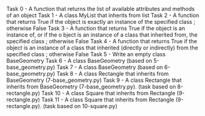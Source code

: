 Task 0 - A  function that returns the list of available attributes and methods of an object
Task 1 - A class MyList that inherits from list
Task 2 - A  function that returns True if the object is exactly an instance of 
the specified class ; otherwise False
Task 3 - A function that returns True if the object is an instance of, or if the o
bject is an instance of a class that inherited from, the specified class ; otherwise False
Task 4 - A function that returns True if the object is an instance of a 
class that inherited (directly or indirectly) from the specified class ; otherwise False
Task 5 - Write an empty class BaseGeometry
Task 6 - A class BaseGeometry (based on 5-base_geometry.py)
Task 7 -  A class BaseGeometry (based on 6-base_geometry.py)
Task 8 - A  class Rectangle that inherits from BaseGeometry (7-base_geometry.py)
Task 9 - A  class Rectangle that inherits from BaseGeometry
(7-base_geometry.py). (task based on 8-rectangle.py)
Task 10 - A class Square that inherits from Rectangle (9-rectangle.py)
Task 11 - A class Square that inherits from Rectangle (9-rectangle.py).
(task based on 10-square.py)
